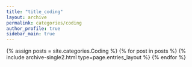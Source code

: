 ```yaml
---
title: "title_coding"
layout: archive
permalink: categories/coding
author_profile: true
sidebar_main: true
---
```


{% assign posts = site.categories.Coding %}
{% for post in posts %} {% include archive-single2.html type=page.entries_layout %} {% endfor %}